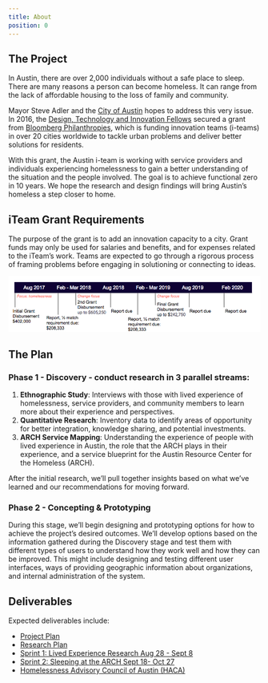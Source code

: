 ```yaml
---
title: About
position: 0
---
```


## The Project

In Austin, there are over 2,000 individuals without a safe place to sleep. There are many reasons a person can become homeless. It can range from the lack of affordable housing to the loss of family and community.

Mayor Steve Adler and the [City of Austin](https://austintexas.gov/) hopes to address this very issue. 
In 2016, the [Design, Technology and Innovation Fellows](https://cityofaustin.github.io/innovation-fellows/) secured a grant from [Bloomberg Philanthropies](https://www.bloomberg.org/program/government-innovation/innovation-teams/#overview), which is funding innovation teams (i-teams) in over 20 cities worldwide to tackle urban problems and deliver better solutions for residents. 

With this grant, the Austin i-team is working with service providers and individuals experiencing homelessness to gain a better understanding of the situation and the people involved. The goal is to achieve functional zero in 10 years. We hope the research and design findings will bring Austin’s homeless a step closer to home. 


## iTeam Grant Requirements

The purpose of the grant is to add an innovation capacity to a city. Grant funds may only be used for salaries and benefits, and for expenses related to the iTeam’s work. Teams are expected to go through a rigorous process of framing problems before engaging in solutioning or connecting to ideas. 

![iTeam Grant Requirements Timeline](/assets/img/projects/bloomberg-iteam/iteam-grant-requirement-timeline.png)


## The Plan

### Phase 1 - Discovery - conduct research in 3 parallel streams: 

1. **Ethnographic Study**: Interviews with those with lived experience of homelessness, service providers, and community members to learn more about their experience and perspectives. 
2. **Quantitative Research**: Inventory data to identify areas of opportunity for better integration, knowledge sharing, and potential investments. 
3. **ARCH Service Mapping**: Understanding the experience of people with lived experience in Austin, the role that the ARCH plays in their experience, and a service blueprint for the Austin Resource Center for the Homeless (ARCH). 

After the initial research, we’ll pull together insights based on what we’ve learned and our recommendations for moving forward. 

### Phase 2 - Concepting & Prototyping

During this stage, we’ll begin designing and prototyping options for how to achieve the project’s desired outcomes. We’ll develop options based on the information gathered during the Discovery stage and test them with different types of users to understand how they work well and how they can be improved. This might include designing and testing different user interfaces, ways of providing geographic information about organizations, and internal administration of the system.

## Deliverables

Expected deliverables include:

* [Project Plan](https://docs.google.com/document/d/17_YGSKrM8yVcdg8krNv0atT8g034LNwdS_jSN2Kp26s/edit?usp=sharing)
* [Research Plan](https://docs.google.com/document/d/1By9fQ2VHCA_XXeU2h9K3SAikTs5D4o47_sjU3xogUT0/edit?usp=sharing)
* [Sprint 1: Lived Experience Research Aug 28 - Sept 8](https://docs.google.com/document/d/1Ou0MFxoZL80ZeuPqwHALJL7ygwQE4c0bkEciv2wyJpk/edit?usp=sharing)
* [Sprint 2: Sleeping at the ARCH Sept 18- Oct 27](https://docs.google.com/document/d/1e5RWiWoOHIDItWDwGZFA-_vmLULtygoTEesatGNcA-g/edit?usp=sharing)
* [Homelessness Advisory Council of Austin (HACA)](https://docs.google.com/document/d/1h2Pw6D81-TwHv8OKyTIe-9STSLf392fKjjeydpA4Rwc/edit?usp=sharing)


